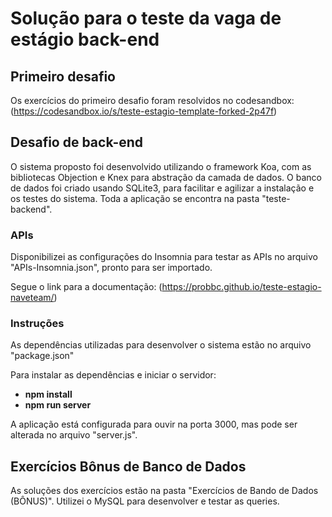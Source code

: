 # Solução para o teste da vaga de estágio back-end

## Primeiro desafio
Os exercícios do primeiro desafio foram resolvidos no codesandbox: (https://codesandbox.io/s/teste-estagio-template-forked-2p47f)

## Desafio de back-end
O sistema proposto foi desenvolvido utilizando o framework Koa, com as bibliotecas Objection e Knex para abstração da camada de dados. O banco de dados foi criado usando SQLite3, para facilitar e agilizar a instalação e os testes do sistema. Toda a aplicação se encontra na pasta "teste-backend".

### APIs
Disponibilizei as configurações do Insomnia para testar as APIs no arquivo "APIs-Insomnia.json", pronto para ser importado.

Segue o link para a documentação: (https://probbc.github.io/teste-estagio-naveteam/)

### Instruções
As dependências utilizadas para desenvolver o sistema estão no arquivo "package.json"

Para instalar as dependências e iniciar o servidor:
- **npm install**
- **npm run server**

A aplicação está configurada para ouvir na porta 3000, mas pode ser alterada no arquivo "server.js".

## Exercícios Bônus de Banco de Dados
As soluções dos exercícios estão na pasta "Exercícios de Bando de Dados (BÔNUS)". Utilizei o MySQL para desenvolver e testar as queries.

